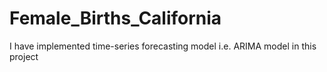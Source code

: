 # Female_Births_California
I have implemented time-series forecasting model i.e. ARIMA model in this project
